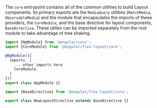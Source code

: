 The `core` entrypoint contains all of the common utilities to build Layout 
components. Its primary exports are the `MediaQuery` utilities (`MatchMedia`,
`ObservableMedia`) and the module that encapsulates the imports of these
providers, the `CoreModule`, and the base directive for layout
components, `BaseDirective`. These utilies can be imported separately
from the root module to take advantage of tree shaking.

```typescript
import {NgModule} from '@angular/core';
import {CoreModule} from '@angular/flex-layout/core';

@NgModule(({
  imports: [
    ... other imports here
    CoreModule,
  ]
}))
export class AppModule {}
```

```typescript
import {BaseDirective} from '@angular/flex-layout/core';

export class NewLayoutDirective extends BaseDirective {}
```